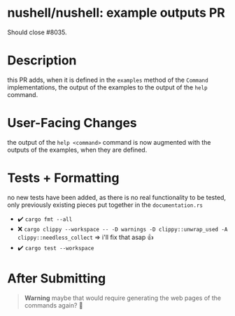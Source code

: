 # nushell/nushell: example outputs PR

Should close #8035.

# Description
this PR adds, when it is defined in the `examples` method of the `Command` implementations, the output of the examples to the output of the `help` command.

# User-Facing Changes
the output of the `help <command>` command is now augmented with the outputs of the examples, when they are defined.

# Tests + Formatting
no new tests have been added, as there is no real functionality to be tested, only previously existing pieces put together in the `documentation.rs`

- :heavy_check_mark: `cargo fmt --all`
- :x: `cargo clippy --workspace -- -D warnings -D clippy::unwrap_used -A clippy::needless_collect` => i'll fix that asap :+1: 
- :heavy_check_mark: `cargo test --workspace`

# After Submitting
> **Warning**
> maybe that would require generating the web pages of the commands again? :thinking: 
